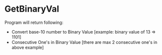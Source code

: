 # GetBinaryVal
Program will return following: 
- Convert base-10 number to Binary Value [example: binary value of 13 => 1101]
- Consecutive One's in Binary Value [there are max 2 consecutive one's in above example]
